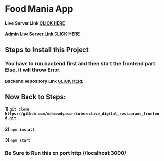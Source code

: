 # Food Mania App

#### Live Server Link  [CLICK HERE](https://food-mania-bd.netlify.app/)
#### Admin Live Server Link  [CLICK HERE](https://food-mania-bd.netlify.app/admin_login)

## Steps to Install this Project

### You have to run backend first and then start the frontend part. Else, it will  throw Error.

#### Backend Repository Link  [CLICK HERE](https://github.com/mahmoodyasir/interective_digital_restaurant_backend.git)

## Now Back to Steps:

#### 1) `git clone https://github.com/mahmoodyasir/interective_digital_restaurant_frontend.git`

#### 2) `npm install`

#### 3) `npm start`

### Be Sure to Run this on port http://localhost:3000/  
